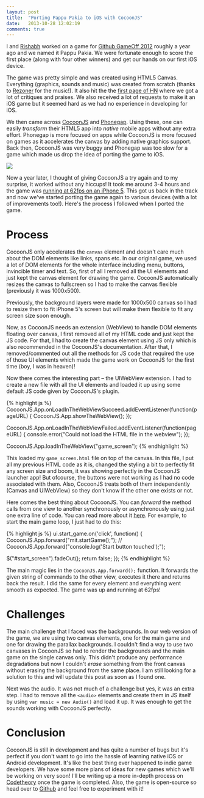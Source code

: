 ```yaml
---
layout: post
title:  "Porting Pappu Pakia to iOS with CocoonJS"
date:   2013-10-28 12:02:19
comments: true
---
```


I and [Rishabh][rishabhp] worked on a game for [Github GameOff 2012][gameoff] roughly a year ago and we named it Pappu Pakia.
We were fortunate enough to score the first place (along with four other winners) and get our hands on our first iOS device.

The game was pretty simple and was created using HTML5 Canvas. Everything (graphics, sounds and music) was created from scratch 
(thanks to [Rezoner][rezoner] for the music!). It also hit the the [first page of HN][hnpost] where we got a lot of critiques and
praises. We also received a lot of requests to make it an iOS game but it seemed hard as we had no experience in developing for iOS.

We then came across [CocoonJS][cocoonjs] and [Phonegap][phonegap]. Using these, one can easily _transform_ their HTML5 app into 
_native_ mobile apps without any extra effort. Phonegap is more focused on apps while CocoonJS is more focused on games as it
accelerates the canvas by adding native graphics support. Back then, CocoonJS was very buggy and Phonegap was too slow for a game which made
us drop the idea of porting the game to iOS.

![](https://pbs.twimg.com/media/BXmI2-dCMAAf97Z.png)

Now a year later, I thought of giving CocoonJS a try again and to my surprise, it worked without any hiccups! It took me around 3-4 hours
and the game was [running at 62fps on an iPhone 5][mytweet]. This got us back in the track and now we've started porting the game again to 
various devices (with a lot of improvements too!). Here's the process I followed when I ported the game.

Process
=======

CocoonJS only accelerates the `canvas` element and doesn't care much about the DOM elements like links, spans etc. In our original
game, we used a lot of DOM elements for the whole interface including menu, buttons, invincible timer and text. So, first of all I 
removed all the UI elements and just kept the canvas element for drawing the game. CocoonJS automatically resizes the canvas to 
fullscreen so I had to make the canvas flexible (previously it was 1000x500). 

Previously, the background layers were made for 1000x500 canvas so I had to resize them to fit iPhone 5's screen but will make them
flexible to fit any screen size soon enough.

Now, as CocoonJS needs an extension (WebView) to handle DOM elements floating over canvas, I first removed all of my HTML code and just
kept the JS code. For that, I had to create the canvas element using JS only which is also recommended in the CocoonJS's documentation.
After that, I removed/commented out all the methods for JS code that required the use of those UI elements which made the game work on CocoonJS
for the first time (boy, I was in heaven)!

Now there comes the interesting part – the UIWebView extension. I had to create a new file with all the UI elements and loaded it up using some
default JS code given by CocoonJS's plugin.

{% highlight js %}
CocoonJS.App.onLoadInTheWebViewSucceed.addEventListener(function(pageURL) {
  CocoonJS.App.showTheWebView();
});

CocoonJS.App.onLoadInTheWebViewFailed.addEventListener(function(pageURL) {
  console.error("Could not load the HTML file in the webview");
});

CocoonJS.App.loadInTheWebView("game_screen");
{% endhighlight %}

This loaded my `game_screen.html` file on top of the canvas. In this file, I put all my previous HTML code as it is, changed the styling a bit
to perfectly fit any screen size and boom, it was showing perfectly in the CocoonJS launcher app! But ofcourse, the buttons were not working 
as I had no code associated with them. Also, CocoonJS treats both of them independently (Canvas and UIWebView) so they don't know if the other
one exists or not.

Here comes the best thing about CocoonJS. You can _forward_ the method calls from one view to another synchronously or asynchronously using just 
one extra line of code. You can read more about it [here][cocoonjsdoc]. For example, to start the main game loop, I just had to do this:

{% highlight js %}
ui.start_game.on('click', function() {
  CocoonJS.App.forward("mit.startGame();");
  // CocoonJS.App.forward("console.log('Start button touched');");

  $("#start_screen").fadeOut();
  return false;
});
{% endhighlight %}

The main magic lies in the `CocoonJS.App.forward();` function. It forwards the given string of commands to the other view, executes it there and 
returns back the result. I did the same for every element and everything went smooth as expected. The game was up and running at 62fps!

Challenges
==========

The main challenge that I faced was the backgrounds. In our web version of the game, we are using two canvas elements, one for the main game
and one for drawing the parallax backgrounds. I couldn't find a way to use two canvases in CocoonJS so had to render the backgrounds and the main
game on the single canvas only. This didn't produce any performance degradations but now I couldn't _erase_ something from the front canvas without
erasing the background from the same place. I am still looking for a solution to this and will update this post as soon as I found one.

Next was the audio. It was not much of a challenge but yes, it was an extra step. I had to remove all the `<audio>` elements and create them 
in JS itself by using `var music = new Audio()` and load it up. It was enough to get the sounds working with CocoonJS perfectly.


Conclusion
==========

CocoonJS is still in development and has quite a number of bugs but it's perfect if you don't want to go into the hassle of learning native iOS
or Android development. It's like the best thing ever happened to indie game developers. We have some more plans of ideas for new games which
we'll be working on very soon! I'll be writing up a more in-depth process on [Codetheory](http://codetheory.in) once the game is completed. 
Also, the game is open-source so head over to [Github](https://github.com/mindd-it/pappu-pakia/) and feel free to experiment with it! 


[rishabhp]:             http://twitter.com/_rishabhp
[rezoner]:              http://twitter.com/rezoner
[gameoff]:              https://github.com/github/game-off-2012
[hnpost]:               https://news.ycombinator.com/item?id=4853042
[cocoonjs]:             http://ludei.com/tech/cocoonjs
[phonegap]:             http://phonegap.com
[mytweet]:              https://twitter.com/kushsolitary/status/394496920426524672/
[cocoonjsdoc]:          http://wiki.ludei.com/cocoonjs:extensions:basic:webview